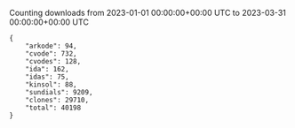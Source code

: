 
Counting downloads from 2023-01-01 00:00:00+00:00 UTC to 2023-03-31 00:00:00+00:00 UTC

```
{
    "arkode": 94,
    "cvode": 732,
    "cvodes": 128,
    "ida": 162,
    "idas": 75,
    "kinsol": 88,
    "sundials": 9209,
    "clones": 29710,
    "total": 40198
}
```
